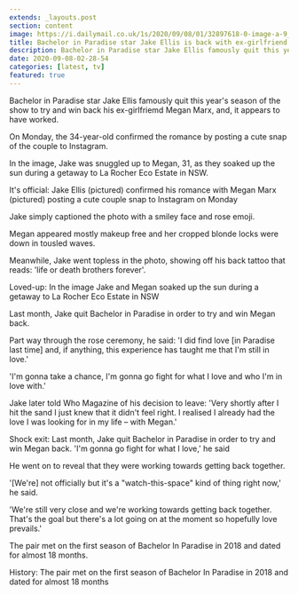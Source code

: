 ```yaml
---
extends: _layouts.post
section: content
image: https://i.dailymail.co.uk/1s/2020/09/08/01/32897618-0-image-a-9_1599526214415.jpg 
title: Bachelor in Paradise star Jake Ellis is back with ex-girlfriend Megan Marx  
description: Bachelor in Paradise star Jake Ellis famously quit this years season of the show to try and win back his ex-girlfriemd Megan Marx, and, it appears to have worked.  
date: 2020-09-08-02-28-54 
categories: [latest, tv] 
featured: true 
--- 
```

Bachelor in Paradise star Jake Ellis famously quit this year's season of the show to try and win back his ex-girlfriemd Megan Marx, and, it appears to have worked. 

On Monday, the 34-year-old confirmed the romance by posting a cute snap of the couple to Instagram.  

In the image, Jake was snuggled up to Megan, 31, as they soaked up the sun during a getaway to La Rocher Eco Estate in NSW. 

It's official: Jake Ellis (pictured) confirmed his romance with Megan Marx (pictured) posting a cute couple snap to Instagram on Monday 

Jake simply captioned the photo with a smiley face and rose emoji.  

Megan appeared mostly makeup free and her cropped blonde locks were down in tousled waves. 

Meanwhile, Jake went topless in the photo, showing off his back tattoo that reads: 'life or death brothers forever'. 

Loved-up: In the image Jake and Megan soaked up the sun during a getaway to La Rocher Eco Estate in NSW

Last month, Jake quit Bachelor in Paradise in order to try and win Megan back.

Part way through the rose ceremony, he said: 'I did find love [in Paradise last time] and, if anything, this experience has taught me that I'm still in love.'

'I'm gonna take a chance, I'm gonna go fight for what I love and who I'm in love with.'

Jake later told Who Magazine of his decision to leave: 'Very shortly after I hit the sand I just knew that it didn't feel right. I realised I already had the love I was looking for in my life – with Megan.'

Shock exit: Last month, Jake quit Bachelor in Paradise in order to try and win Megan back. 'I'm gonna go fight for what I love,' he said

He went on to reveal that they were working towards getting back together.

'[We're] not officially but it's a "watch-this-space" kind of thing right now,' he said.

'We're still very close and we're working towards getting back together. That's the goal but there's a lot going on at the moment so hopefully love prevails.'

The pair met on the first season of Bachelor In Paradise in 2018 and dated for almost 18 months. 

History: The pair met on the first season of Bachelor In Paradise in 2018 and dated for almost 18 months

